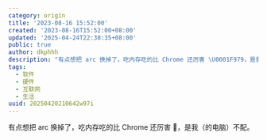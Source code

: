 ```yaml
---
category: origin
title: '2023-08-16 15:52:00'
created: '2023-08-16T15:52:00+08:00'
updated: '2025-04-24T22:38:35+08:00'
public: true
author: dkphhh
description: "有点想把 arc 换掉了，吃内存吃的比 Chrome 还厉害 \U0001F979，是我（的电脑）不配……"
tags:
  - 软件
  - 硬件
  - 互联网
  - 生活
uuid: 20250420210642w97i
---
```


有点想把 arc 换掉了，吃内存吃的比 Chrome 还厉害 🥹，是我（的电脑）不配。
